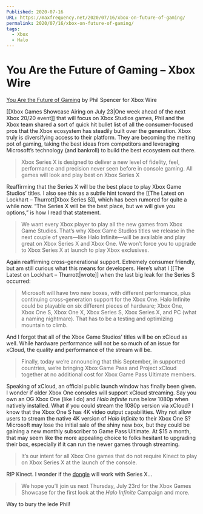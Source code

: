 ```yaml
---
Published: 2020-07-16
URL: https://maxfrequency.net/2020/07/16/xbox-on-future-of-gaming/
permalink: 2020/07/16/xbox-on-future-of-gaming/
tags:
  - Xbox
  - Halo
---
```

# You Are the Future of Gaming – Xbox Wire

[You Are the Future of Gaming](https://news.xbox.com/en-us/2020/07/16/players-first-you-are-the-future-of-gaming/) by Phil Spencer for Xbox Wire

[[Xbox Games Showcase Airing on July 23|One week ahead of the next Xbox 20/20 event]] that will focus on Xbox Studios games, Phil and the Xbox team shared a sort of quick hit bullet list of all the consumer-focused pros that the Xbox ecosystem has steadily built over the generation. Xbox truly is diversifying access to their platform. They are becoming the melting pot of gaming, taking the best ideas from competitors and leveraging Microsoft’s technology (and bankroll) to build the best ecosystem out there.

> Xbox Series X is designed to deliver a new level of fidelity, feel, performance and precision never seen before in console gaming. All games will look and play best on Xbox Series X

Reaffirming that the Series X will be the best place to play Xbox Game Studios’ titles. I also see this as a subtle hint toward the [[The Latest on Lockhart – Thurrott|Xbox Series S]], which has been rumored for quite a while now. “The Series X will be the best place, but we will give you options,” is how I read that statement.

> We want every Xbox player to play all the new games from Xbox Game Studios. That’s why Xbox Game Studios titles we release in the next couple of years—like Halo Infinite—will be available and play great on Xbox Series X and Xbox One. We won’t force you to upgrade to Xbox Series X at launch to play Xbox exclusives.

Again reaffirming cross-generational support. Extremely consumer friendly, but am still curious what this means for developers. Here’s what I [[The Latest on Lockhart – Thurrott|wrote]] when the last big leak for the Series S occurred:

> Microsoft will have two new boxes, with different performance, plus continuing cross-generation support for the Xbox One. Halo Infinite could be playable on six different pieces of hardware; Xbox One, Xbox One S, Xbox One X, Xbox Series S, Xbox Series X, and PC (what a naming nightmare). That has to be a testing and optimizing mountain to climb.

And I forgot that all of the Xbox Game Studios’ titles will be on xCloud as well. While hardware performance will not be so much of an issue for xCloud, the quality and performance of the stream will be.

> Finally, today we’re announcing that this September, in supported countries, we’re bringing Xbox Game Pass and Project xCloud together at no additional cost for Xbox Game Pass Ultimate members.

Speaking of xCloud, an official public launch window has finally been given. I wonder if older Xbox One consoles will support xCloud streaming. Say you own an OG Xbox One (like I do) and *Halo Infinite* runs below 1080p when natively installed. What if you could stream the 1080p version via xCloud? I know that the Xbox One S has 4K video output capabilities. Why not allow users to stream the native 4K version of *Halo Infinite* to their Xbox One S? Microsoft may lose the initial sale of the shiny new box, but they could be gaining a new monthly subscriber to Game Pass Ultimate. At $15 a month, that may seem like the more appealing choice to folks hesitant to upgrading their box, especially if it can run the newer games through streaming.

> It’s our intent for all Xbox One games that do not require Kinect to play on Xbox Series X at the launch of the console.

RIP Kinect. I wonder if the [dongle](https://www.amazon.com/Xbox-Kinect-Adapter-One-Windows-10/dp/B01GVE4YB4) will work with Series X…

> We hope you’ll join us next Thursday, July 23rd for the Xbox Games Showcase for the first look at the *Halo Infinite* Campaign and more.

Way to bury the lede Phil!